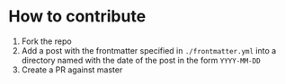 # How to contribute
1. Fork the repo
2. Add a post with the frontmatter specified in `./frontmatter.yml`
   into a directory named with the date of the post in the form `YYYY-MM-DD`
3. Create a PR against master
